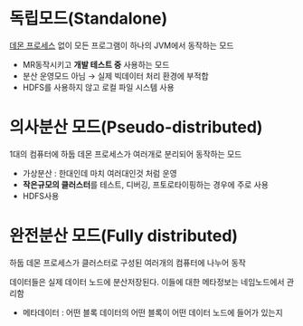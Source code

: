 # 독립모드(Standalone)

[데몬 프로세스](https://www.notion.so/889e823b9f9a4ec183d15a8a506a9810) 없이
모든 프로그램이 하나의 JVM에서 동작하는 모드

- MR동작시키고 **개발 테스트 중** 사용하는 모드
- 분산 운영모드 아님
→ 실제 빅데이터 처리 환경에 부적합
- HDFS를 사용하지 않고 로컬 파일 시스템 사용

# 의사분산 모드(**Pseudo-distributed**)

1대의 컴퓨터에 하둡 데몬 프로세스가 여러개로 분리되어 동작하는 모드

- 가상분산 : 한대인데 마치 여러대인것 처럼 운영
- **작은규모의 클러스터**를 테스트, 디버깅, 프토로타이핑하는 경우에 주로 사용
- HDFS사용

# 완전분산 모드(Fully distributed)

하둡 데몬 프로세스가 클러스터로 구성된 여러개의 컴퓨터에 나누어 동작

데이터들은 실제 데이터 노드에 분산저장된다.
이들에 대한 메타정보는 네임노드에서 관리함

- 메타데이터 : 어떤 블록 데이터의 어떤 블록이 어떤 데이터 노드에 들어가 있는지
